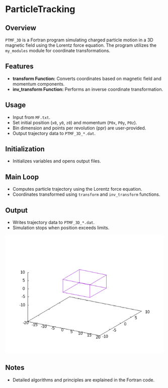 # ParticleTracking

## Overview

`PTMF_3D` is a Fortran program simulating charged particle motion in a 3D magnetic field using the Lorentz force equation. The program utilizes the `my_modules` module for coordinate transformations.

## Features

- **transform Function:** Converts coordinates based on magnetic field and momentum components.
- **inv_transform Function:** Performs an inverse coordinate transformation.

## Usage

- Input from `MF.txt`.
- Set initial position (`x0`, `y0`, `z0`) and momentum (`P0x`, `P0y`, `P0z`).
- Bin dimension and points per revolution (ppr) are user-provided.
- Output trajectory data to `PTMF_3D_*.dat`.

## Initialization

- Initializes variables and opens output files.

## Main Loop

- Computes particle trajectory using the Lorentz force equation.
- Coordinates transformed using `transform` and `inv_transform` functions.

## Output

- Writes trajectory data to `PTMF_3D_*.dat`.
- Simulation stops when position exceeds limits.

![10 - 99 GeV Muon Trajectories](./Results/Trajectories10-99GeV.gif)

## Notes

- Detailed algorithms and principles are explained in the Fortran code.

